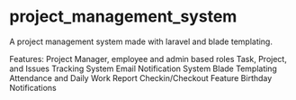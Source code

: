 # project_management_system
A project management system made with laravel and blade templating.

Features:
Project Manager, employee and admin based roles
Task, Project, and Issues Tracking System
Email Notification System
Blade Templating
Attendance and Daily Work Report
Checkin/Checkout Feature
Birthday Notifications
